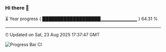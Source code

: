 ### Hi there 👋

⏳ Year progress { ███████████████████▁▁▁▁▁▁▁▁▁▁▁ } 64.31 %

---

⏰ Updated on Sat, 23 Aug 2025 17:37:47 GMT

![Progress Bar CI](https://github.com/IshwaranRudhara/GIT-ACTION/workflows/Progress%20Bar%20CI/badge.svg)
